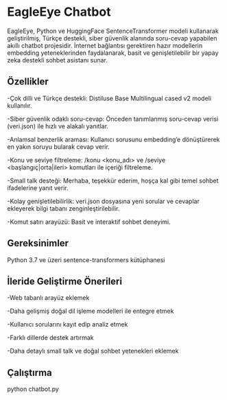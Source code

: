 # EagleEye Chatbot

EagleEye, Python ve HuggingFace SentenceTransformer modeli kullanarak geliştirilmiş, Türkçe destekli, siber güvenlik alanında soru-cevap yapabilen akıllı chatbot projesidir. İnternet bağlantısı gerektiren hazır modellerin embedding yeteneklerinden faydalanarak, basit ve genişletilebilir bir yapay zeka destekli sohbet asistanı sunar.

## Özellikler

-Çok dilli ve Türkçe destekli: Distiluse Base Multilingual cased v2 modeli kullanılır.

-Siber güvenlik odaklı soru-cevap: Önceden tanımlanmış soru-cevap verisi (veri.json) ile hızlı ve alakalı yanıtlar.

-Anlamsal benzerlik araması: Kullanıcı sorusunu embedding’e dönüştürerek en yakın soruyu bularak cevap verir.

-Konu ve seviye filtreleme: /konu <konu_adı> ve /seviye <başlangıç|orta|ileri> komutları ile içeriği filtreleme.

-Small talk desteği: Merhaba, teşekkür ederim, hoşça kal gibi temel sohbet ifadelerine yanıt verir.

-Kolay genişletilebilirlik: veri.json dosyasına yeni sorular ve cevaplar ekleyerek bilgi tabanı zenginleştirilebilir.

-Komut satırı arayüzü: Basit ve interaktif sohbet deneyimi.

## Gereksinimler

Python 3.7 ve üzeri
sentence-transformers kütüphanesi

## İleride Geliştirme Önerileri

-Web tabanlı arayüz eklemek

-Daha gelişmiş doğal dil işleme modelleri ile entegre etmek

-Kullanıcı sorularını kayıt edip analiz etmek

-Farklı dillerde destek artırmak

-Daha detaylı small talk ve doğal sohbet yetenekleri eklemek

## Çalıştırma
python chatbot.py
